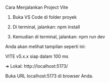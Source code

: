Cara Menjalankan Project Vite

1. Buka VS Code di folder proyek

2. Di terminal, jalankan:
npm install

3. Kemudian di terminal, jalankan:
npm run dev

Anda akan melihat tampilan seperti ini:

VITE v5.x.x siap dalam 100 ms

➜ Lokal: http://localhost:5173/

Buka URL localhost:5173 di browser Anda.
